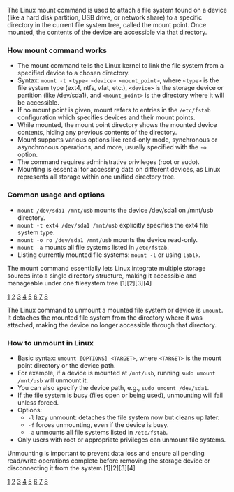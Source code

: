 The Linux mount command is used to attach a file system found on a device (like a hard disk partition, USB drive, or network
share) to a specific directory in the current file system tree, called the mount point. Once mounted, the contents of the
device are accessible via that directory.

### How mount command works

- The mount command tells the Linux kernel to link the file system from a specified device to a chosen directory.
- Syntax: `mount -t <type> <device> <mount_point>`, where `<type>` is the file system type (ext4, ntfs, vfat, etc.),
  `<device>` is the storage device or partition (like /dev/sda1), and `<mount_point>` is the directory where it will be
  accessible.
- If no mount point is given, mount refers to entries in the `/etc/fstab` configuration which specifies devices and their
  mount points.
- While mounted, the mount point directory shows the mounted device contents, hiding any previous contents of the directory.
- Mount supports various options like read-only mode, synchronous or asynchronous operations, and more, usually specified
  with the `-o` option.
- The command requires administrative privileges (root or sudo).
- Mounting is essential for accessing data on different devices, as Linux represents all storage within one unified directory
  tree.

### Common usage and options

- `mount /dev/sda1 /mnt/usb` mounts the device /dev/sda1 on /mnt/usb directory.
- `mount -t ext4 /dev/sda1 /mnt/usb` explicitly specifies the ext4 file system type.
- `mount -o ro /dev/sda1 /mnt/usb` mounts the device read-only.
- `mount -a` mounts all file systems listed in `/etc/fstab`.
- Listing currently mounted file systems: `mount -l` or using `lsblk`.

The mount command essentially lets Linux integrate multiple storage sources into a single directory structure, making it
accessible and manageable under one filesystem tree.[1][2][3][4]

[1](https://phoenixnap.com/kb/linux-mount-command)
[2](https://www.geeksforgeeks.org/linux-unix/mount-command-in-linux-with-examples/)
[3](https://www.linode.com/docs/guides/linux-mount-command/)
[4](https://www.namehero.com/blog/the-linux-mount-command-everything-you-need-to-know/)
[5](https://www.reddit.com/r/linux4noobs/comments/s6zlmo/help_with_understanding_mount_and_mount_command/)
[6](https://man7.org/linux/man-pages/man8/mount.8.html) [7](https://www.youtube.com/watch?v=-HycpQEFESY)
[8](https://docs.redhat.com/en/documentation/red_hat_enterprise_linux/7/html/storage_administration_guide/sect-using_the_mount_command-mounting)

The Linux command to unmount a mounted file system or device is `umount`. It detaches the mounted file system from the
directory where it was attached, making the device no longer accessible through that directory.

### How to unmount in Linux

- Basic syntax: `umount [OPTIONS] <TARGET>`, where `<TARGET>` is the mount point directory or the device path.
- For example, if a device is mounted at `/mnt/usb`, running `sudo umount /mnt/usb` will unmount it.
- You can also specify the device path, e.g., `sudo umount /dev/sda1`.
- If the file system is busy (files open or being used), unmounting will fail unless forced.
- Options:
  - `-l` lazy unmount: detaches the file system now but cleans up later.
  - `-f` forces unmounting, even if the device is busy.
  - `-a` unmounts all file systems listed in `/etc/fstab`.
- Only users with root or appropriate privileges can unmount file systems.

Unmounting is important to prevent data loss and ensure all pending read/write operations complete before removing the
storage device or disconnecting it from the system.[1][2][3][4]

[1](https://www.ibm.com/docs/ssw_aix_72/u_commands/umount.html)
[2](https://www.geeksforgeeks.org/linux-unix/unmount-file-system-in-linux-using-the-umount-command/)
[3](https://man7.org/linux/man-pages/man8/umount.8.html)
[4](https://docs.redhat.com/en/documentation/red_hat_enterprise_linux/7/html/storage_administration_guide/sect-using_the_mount_command-unmounting)
[5](https://linux.101hacks.com/unix/umount/)
[6](https://docs.oracle.com/cd/E19120-01/open.solaris/819-1634/rfsrefer-19/index.html) [7](https://www.linfo.org/umount.html)
[8](https://www.baeldung.com/linux/mount-unmount-filesystems)

